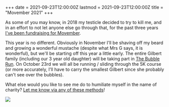 +++
date = 2021-09-23T12:00:00Z
lastmod = 2021-09-23T12:00:00Z
title = "Movember 2021"
+++

As some of you may know, in 2018 my testicle decided to try to kill me, and in an effort to not let anyone else go through that, for the past three years [I've been fundraising for Movember](https://graham.at/movember).

This year is no different. Obviously in November I'll be shaving off my beard and growing a wonderful mustache (despite what Mrs G says, it is wonderful), but we'll be starting off this year a little early. The entire Gilbert family (including our 3 year old daughter) will be taking part in [The Bubble Run](https://bubblerun.com/). On October 23rd we will all be running / sliding through the 5K course (or more accurately, I'll have to carry the smallest Gilbert since she probably can't see over the bubbles).

What else would you like to see me do to humiliate myself in the name of charity? [Let me know via any of these methods](https://grahamgilbert.com/about/)!

![](/images/posts/2021-09-23/L.jpg)
